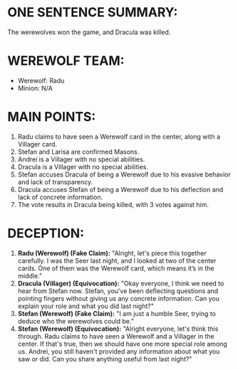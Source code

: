# ONE SENTENCE SUMMARY:
The werewolves won the game, and Dracula was killed.

# WEREWOLF TEAM:
- Werewolf: Radu
- Minion: N/A

# MAIN POINTS:
1. Radu claims to have seen a Werewolf card in the center, along with a Villager card.
2. Stefan and Larisa are confirmed Masons.
3. Andrei is a Villager with no special abilities.
4. Dracula is a Villager with no special abilities.
5. Stefan accuses Dracula of being a Werewolf due to his evasive behavior and lack of transparency.
6. Dracula accuses Stefan of being a Werewolf due to his deflection and lack of concrete information.
7. The vote results in Dracula being killed, with 3 votes against him.

# DECEPTION:
1. **Radu (Werewolf) (Fake Claim):** "Alright, let's piece this together carefully. I was the Seer last night, and I looked at two of the center cards. One of them was the Werewolf card, which means it’s in the middle."
2. **Dracula (Villager) (Equivocation):** "Okay everyone, I think we need to hear from Stefan now. Stefan, you've been deflecting questions and pointing fingers without giving us any concrete information. Can you explain your role and what you did last night?"
3. **Stefan (Werewolf) (Fake Claim):** "I am just a humble Seer, trying to deduce who the werewolves could be."
4. **Stefan (Werewolf) (Equivocation):** "Alright everyone, let's think this through. Radu claims to have seen a Werewolf and a Villager in the center. If that's true, then we should have one more special role among us. Andrei, you still haven't provided any information about what you saw or did. Can you share anything useful from last night?"